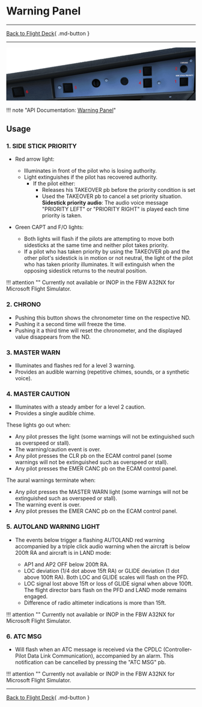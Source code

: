 # Warning Panel

---

[Back to Flight Deck](../index.md){ .md-button }

---

![Outer Glareshield Panel](../../../assets/a32nx-briefing/glareshield/warning-panel.png "Outer Glareshield Panel")

!!! note "API Documentation: [Warning Panel](../../a32nx_api.md#warning-panel)"

## Usage

### 1. SIDE STICK PRIORITY

- Red arrow light:
    - Illuminates in front of the pilot who is losing authority.
    - Light extinguishes if the pilot has recovered authority.
        - If the pilot either:
            - Releases his TAKEOVER pb before the priority condition is set
            - Used the TAKEOVER pb to cancel a set priority situation.<br/>
         **Sidestick priority audio**: The audio voice message "PRIORITY LEFT" or "PRIORITY RIGHT" is played each time priority is taken.

- Green CAPT and F/O lights:
    - Both lights will flash if the pilots are attempting to move both sidesticks at the same time and neither pilot takes priority.
    - If a pilot who has taken priority by using the TAKEOVER pb and the other pilot's sidestick is in motion or not neutral, the light of the pilot who has taken priority illuminates. It will extinguish when the opposing sidestick returns to the neutral position.

!!! attention ""
    Currently not available or INOP in the FBW A32NX for Microsoft Flight Simulator.

### 2. CHRONO

- Pushing this button shows the chronometer time on the respective ND.
- Pushing it a second time will freeze the time.
- Pushing it a third time will reset the chronometer, and the displayed value disappears from the ND.

### 3. MASTER WARN

- Illuminates and flashes red for a level 3 warning.
- Provides an audible warning (repetitive chimes, sounds, or a synthetic voice).

### 4. MASTER CAUTION

- Illuminates with a steady amber for a level 2 caution.
- Provides a single audible chime.

These lights go out when:

- Any pilot presses the light (some warnings will not be extinguished such as overspeed or stall).
- The warning/caution event is over.
- Any pilot presses the CLR pb on the ECAM control panel (some warnings will not be extinguished such as overspeed or stall).
- Any pilot presses the EMER CANC pb on the ECAM control panel.

The aural warnings terminate when:

- Any pilot presses the MASTER WARN light (some warnings will not be extinguished such as overspeed or stall).
- The warning event is over.
- Any pilot presses the EMER CANC pb on the ECAM control panel.

### 5.  AUTOLAND WARNING LIGHT

- The events below trigger a flashing AUTOLAND red warning accompanied by a triple click audio warning when the aircraft is below 200ft RA and aircraft is in LAND mode:

    - AP1 and AP2 OFF below 200ft RA.
    - LOC deviation (1/4 dot above 15ft RA) or GLIDE deviation (1 dot above 100ft RA). Both LOC and GLIDE scales will flash on the PFD.
    - LOC signal lost above 15ft or loss of GLIDE signal when above 100ft. The flight director bars flash on the PFD and LAND mode remains engaged.
    - Difference of radio altimeter indications is more than 15ft.

!!! attention ""
    Currently not available or INOP in the FBW A32NX for Microsoft Flight Simulator.

### 6. ATC MSG

- Will flash when an ATC message is received via the CPDLC (Controller-Pilot Data Link Communication), accompanied by an alarm. This notification can be cancelled by pressing the "ATC MSG" pb.

!!! attention ""
    Currently not available or INOP in the FBW A32NX for Microsoft Flight Simulator.

---

[Back to Flight Deck](../index.md){ .md-button }

